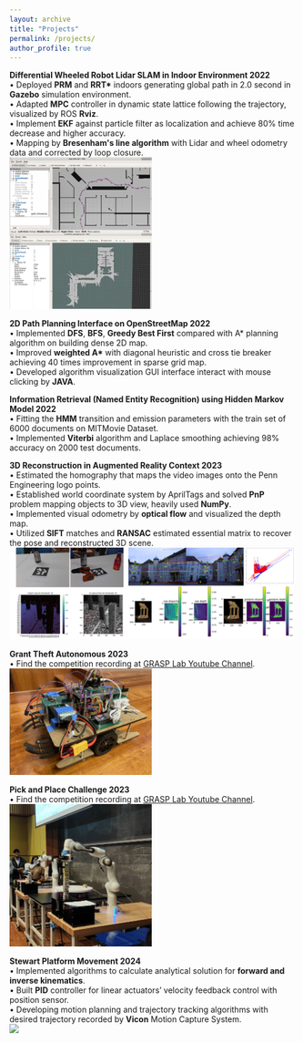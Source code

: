 ```yaml
---
layout: archive
title: "Projects"
permalink: /projects/
author_profile: true
---
```


**Differential Wheeled Robot Lidar SLAM in Indoor Environment 2022**  
• Deployed **PRM** and **RRT\*** indoors generating global path in 2.0 second in **Gazebo** simulation environment.  
• Adapted **MPC** controller in dynamic state lattice following the trajectory, visualized by ROS **Rviz**.  
• Implement **EKF** against particle filter as localization and achieve 80% time decrease and higher accuracy.  
• Mapping by **Bresenham's line algorithm** with Lidar and wheel odometry data and corrected by loop closure.  
<img src="../images/slam.png" width=250 />

**2D Path Planning Interface on OpenStreetMap 2022**  
• Implemented **DFS**, **BFS**, **Greedy Best First** compared with A\* planning algorithm on building dense 2D map.  
• Improved **weighted A\*** with diagonal heuristic and cross tie breaker achieving 40 times improvement in sparse grid map.  
• Developed algorithm visualization GUI interface interact with mouse clicking by **JAVA**.

**Information Retrieval (Named Entity Recognition) using Hidden Markov Model 2022**  
• Fitting the **HMM** transition and emission parameters with the train set of 6000 documents on MITMovie Dataset.  
• Implemented **Viterbi** algorithm and Laplace smoothing achieving 98% accuracy on 2000 test documents.

**3D Reconstruction in Augmented Reality Context 2023**  
• Estimated the homography that maps the video images onto the Penn Engineering logo points.  
• Established world coordinate system by AprilTags and solved **PnP** problem mapping objects to 3D view, heavily used **NumPy**.  
• Implemented visual odometry by **optical flow** and visualized the depth map.  
• Utilized **SIFT** matches and **RANSAC** estimated essential matrix to recover the pose and reconstructed 3D scene.  
<img src="../images/580.jpg" width=500 />

**Grant Theft Autonomous 2023**  
• Find the competition recording at [GRASP Lab Youtube Channel](https://www.youtube.com/watch?v=Pt5Qd4mry5I&t=9516s).  
<img src="../images/510.jpg" width=250 />

**Pick and Place Challenge 2023**  
• Find the competition recording at [GRASP Lab Youtube Channel](https://www.youtube.com/watch?v=enAke8V9i44).  
<img src="../images/520.jpg" width=250 />

**Stewart Platform Movement 2024**  
• Implemented algorithms to calculate analytical solution for **forward and inverse kinematics**.  
• Built **PID** controller for linear actuators’ velocity feedback control with position sensor.  
• Developing motion planning and trajectory tracking algorithms with desired trajectory recorded by **Vicon** Motion Capture System.  
<img src="../images/stewart.jpeg" width=250 />
